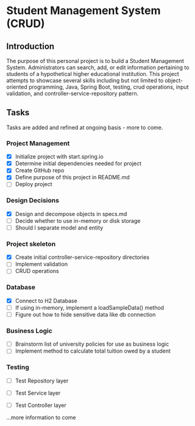 # Student Management System (CRUD)

## Introduction
The purpose of this personal project is to build a Student Management System. Administrators can search, add, or edit information pertaining to students of a hypothetical higher educational institution. This project attempts to showcase several skills including but not limited to object-oriented programming, Java, Spring Boot, testing, crud operations, input validation, and controller-service-repository pattern.

## Tasks
Tasks are added and refined at ongoing basis - more to come.

### Project Management
- [x] Initialize project with start.spring.io
- [x] Determine initial dependencies needed for project
- [x] Create GitHub repo
- [x] Define purpose of this project in README.md
- [ ] Deploy project

### Design Decisions
- [x] Design and decompose objects in specs.md
- [ ] Decide whether to use in-memory or disk storage
- [ ] Should I separate model and entity

### Project skeleton
- [x] Create initial controller-service-repository directories
- [ ] Implement validation
- [ ] CRUD operations

### Database
- [x] Connect to H2 Database
- [ ] If using in-memory, implement a loadSampleData() method
- [ ] Figure out how to hide sensitive data like db connection

### Business Logic
- [ ] Brainstorm list of university policies for use as business logic
- [ ] Implement method to calculate total tuition owed by a student

### Testing
- [ ] Test Repository layer
- [ ] Test Service layer
- [ ] Test Controller layer




...more information to come